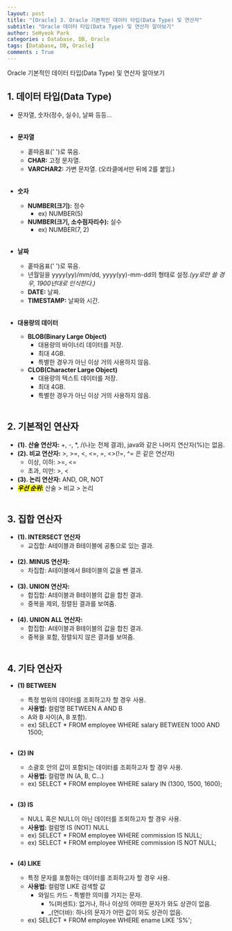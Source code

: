 ```yaml
---
layout: post
title: "[Oracle] 3. Oracle 기본적인 데이터 타입(Data Type) 및 연산자"
subtitle: "Oracle 데이터 타입(Data Type) 및 연산자 알아보기"
author: SeHyeok Park
categories : Database, DB, Oracle
tags: [Database, DB, Oracle]
comments : True
---
```

<div id='preview' class='display-none'>
Oracle 기본적인 데이터 타입(Data Type) 및 연산자 알아보기
</div>

## 1. 데이터 타입(Data Type)
- 문자열, 숫자(정수, 실수), 날짜 등등...
<br><br>

- **문자열**
  - 홑따옴표(\' \')로 묶음.
  - **CHAR:** 고정 문자열.
  - **VARCHAR2:** 가변 문자열. (오라클에서만 뒤에 2를 붙임.)
<br><br>

- **숫자**
  - **NUMBER(크기):** 정수 
    - ex) NUMBER(5)
  - **NUMBER(크기, 소수점자리수):** 실수 
    - ex) NUMBER(7, 2)
<br><br>

- **날짜**
  - 홑따옴표(\' \')로 묶음.
  - 년월일을 yyyy(yy)/mm/dd, yyyy(yy)-mm-dd의 형태로 설정.*(yy로만 쓸 경우, 1900년대로 인식한다.)*
  - **DATE:** 날짜.
  - **TIMESTAMP:** 날짜와 시간.
<br><br>

- **대용량의 데이터**
  - **BLOB(Binary Large Object)**
    - 대용량의 바이너리 데이터를 저장.
    - 최대 4GB.
    - 특별한 경우가 아닌 이상 거의 사용하지 않음.
  - **CLOB(Character Large Object)**
    - 대용량의 텍스트 데이터를 저장.
    - 최대 4GB.
    - 특별한 경우가 아닌 이상 거의 사용하지 않음.
<br><br>

## 2. 기본적인 연산자
- **(1). 산술 연산자:** +, -, *, /(나눈 전체 결과), java와 같은 나머지 연산자(%)는 없음.
- **(2). 비교 연산자:** >, >=, <, <=, =, <>(!=, ^= 은 같은 연산자)
  - 이상, 이하: >=, <=
  - 초과, 미만: >, <
- **(3). 논리 연산자:** AND, OR, NOT
- ***<mark>우선 순위:</mark>*** 산술 > 비교 > 논리
<br><br>

## 3. 집합 연산자
- **(1). INTERSECT 연산자**
  - 교집합: A테이블과 B테이블에 공통으로 있는 결과.
  <br>
- **(2). MINUS 연산자:**
  - 차집합: A테이블에서 B테이블의 값을 뺀 결과.
  <br>
- **(3). UNION 연산자:**
  - 합집합: A테이블과 B테이블의 값을 합친 결과.
  - 중복을 제외, 정렬된 결과를 보여줌.
  <br>
- **(4). UNION ALL 연산자:**
  - 합집합: A테이블과 B테이블의 값을 합친 결과.
  - 중복을 포함, 정렬되지 않은 결과를 보여줌.
<br><br>

## 4. 기타 연산자
- **(1) BETWEEN**
  - 특정 범위의 데이터를 조회하고자 할 경우 사용.
  - **사용법:** 컬럼명 BETWEEN A AND B
  - A와 B 사이(A, B 포함).
  - ex) SELECT * FROM employee WHERE salary BETWEEN 1000 AND 1500;
<br><br>

- **(2) IN**
  - 소괄호 안의 값이 포함되는 데이터를 조회하고자 할 경우 사용.
  - **사용법:** 컬럼명 IN (A, B, C...)
  - ex) SELECT * FROM employee WHERE salary IN (1300, 1500, 1600);
<br><br>

- **(3) IS**
  - NULL 혹은 NULL이 아닌 데이터를 조회하고자 할 경우 사용.
  - **사용법:** 컬럼명 IS (NOT) NULL
  - ex) SELECT * FROM employee WHERE commission IS NULL;
  - ex) SELECT * FROM employee WHERE commission IS NOT NULL;
<br><br>

- **(4) LIKE**
  - 특정 문자를 포함하는 데이터를 조회하고자 할 경우 사용.
  - **사용법:** 컬럼명 LIKE 검색할 값
    - 와일드 카드 - 특별한 의미를 가지는 문자.
      - %(퍼센트): 없거나, 하나 이상의 어떠한 문자가 와도 상관이 없음.
      - _(언더바): 하나의 문자가 어떤 값이 와도 상관이 없음.
  - ex) SELECT * FROM employee WHERE ename LIKE \'S%\';
<br><br>